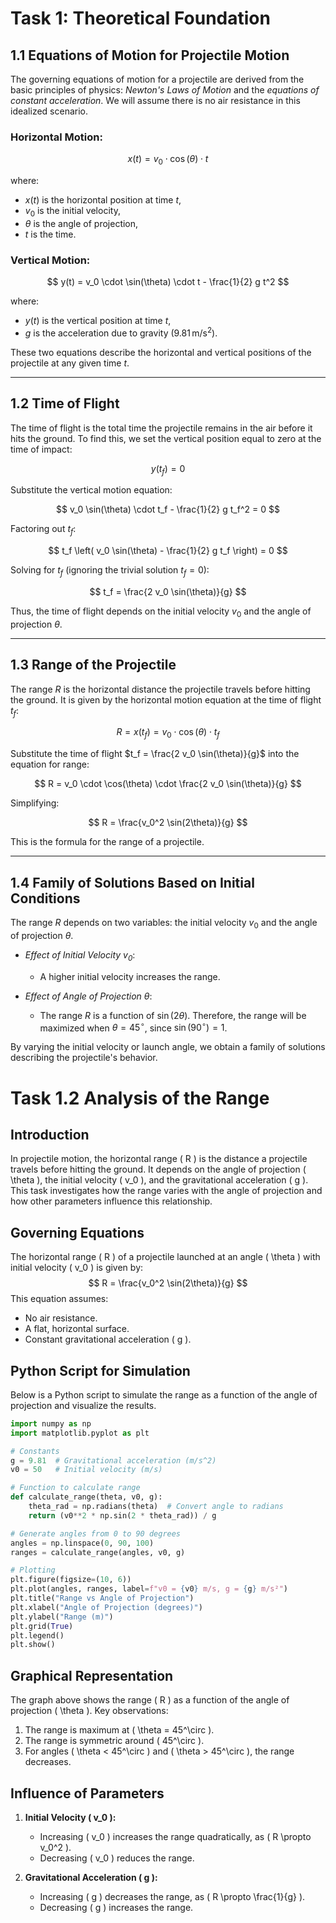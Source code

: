 # Task 1: Theoretical Foundation

## 1.1 Equations of Motion for Projectile Motion

The governing equations of motion for a projectile are derived from the basic principles of physics: *Newton's Laws of Motion* and the *equations of constant acceleration*. We will assume there is no air resistance in this idealized scenario.

### Horizontal Motion:

$$
x(t) = v_0 \cdot \cos(\theta) \cdot t
$$

where:
- $x(t)$ is the horizontal position at time $t$,
- $v_0$ is the initial velocity,
- $\theta$ is the angle of projection,
- $t$ is the time.

### Vertical Motion:

$$
y(t) = v_0 \cdot \sin(\theta) \cdot t - \frac{1}{2} g t^2
$$

where:
- $y(t)$ is the vertical position at time $t$,
- $g$ is the acceleration due to gravity ($9.81 \, \text{m/s}^2$).

These two equations describe the horizontal and vertical positions of the projectile at any given time $t$.

---

## 1.2 Time of Flight

The time of flight is the total time the projectile remains in the air before it hits the ground. To find this, we set the vertical position equal to zero at the time of impact:

$$
y(t_f) = 0
$$

Substitute the vertical motion equation:

$$
v_0 \sin(\theta) \cdot t_f - \frac{1}{2} g t_f^2 = 0
$$

Factoring out $t_f$:

$$
t_f \left( v_0 \sin(\theta) - \frac{1}{2} g t_f \right) = 0
$$

Solving for $t_f$ (ignoring the trivial solution $t_f = 0$):

$$
t_f = \frac{2 v_0 \sin(\theta)}{g}
$$

Thus, the time of flight depends on the initial velocity $v_0$ and the angle of projection $\theta$.

---

## 1.3 Range of the Projectile

The range $R$ is the horizontal distance the projectile travels before hitting the ground. It is given by the horizontal motion equation at the time of flight $t_f$:

$$
R = x(t_f) = v_0 \cdot \cos(\theta) \cdot t_f
$$

Substitute the time of flight $t_f = \frac{2 v_0 \sin(\theta)}{g}$ into the equation for range:

$$
R = v_0 \cdot \cos(\theta) \cdot \frac{2 v_0 \sin(\theta)}{g}
$$

Simplifying:

$$
R = \frac{v_0^2 \sin(2\theta)}{g}
$$

This is the formula for the range of a projectile.

---

## 1.4 Family of Solutions Based on Initial Conditions

The range $R$ depends on two variables: the initial velocity $v_0$ and the angle of projection $\theta$.

- *Effect of Initial Velocity $v_0$*: 
  - A higher initial velocity increases the range.
  
- *Effect of Angle of Projection $\theta$*:
  - The range $R$ is a function of $\sin(2\theta)$. Therefore, the range will be maximized when $\theta = 45^\circ$, since $\sin(90^\circ) = 1$.

By varying the initial velocity or launch angle, we obtain a family of solutions describing the projectile's behavior.



# Task 1.2 Analysis of the Range

## Introduction
In projectile motion, the horizontal range \( R \) is the distance a projectile travels before hitting the ground. It depends on the angle of projection \( \theta \), the initial velocity \( v_0 \), and the gravitational acceleration \( g \). This task investigates how the range varies with the angle of projection and how other parameters influence this relationship.

## Governing Equations
The horizontal range \( R \) of a projectile launched at an angle \( \theta \) with initial velocity \( v_0 \) is given by:
$$
R = \frac{v_0^2 \sin(2\theta)}{g}
$$
This equation assumes:
- No air resistance.
- A flat, horizontal surface.
- Constant gravitational acceleration \( g \).

## Python Script for Simulation
Below is a Python script to simulate the range as a function of the angle of projection and visualize the results.

```python
import numpy as np
import matplotlib.pyplot as plt

# Constants
g = 9.81  # Gravitational acceleration (m/s^2)
v0 = 50   # Initial velocity (m/s)

# Function to calculate range
def calculate_range(theta, v0, g):
    theta_rad = np.radians(theta)  # Convert angle to radians
    return (v0**2 * np.sin(2 * theta_rad)) / g

# Generate angles from 0 to 90 degrees
angles = np.linspace(0, 90, 100)
ranges = calculate_range(angles, v0, g)

# Plotting
plt.figure(figsize=(10, 6))
plt.plot(angles, ranges, label=f"v0 = {v0} m/s, g = {g} m/s²")
plt.title("Range vs Angle of Projection")
plt.xlabel("Angle of Projection (degrees)")
plt.ylabel("Range (m)")
plt.grid(True)
plt.legend()
plt.show()
```

## Graphical Representation
The graph above shows the range \( R \) as a function of the angle of projection \( \theta \). Key observations:
1. The range is maximum at \( \theta = 45^\circ \).
2. The range is symmetric around \( 45^\circ \).
3. For angles \( \theta < 45^\circ \) and \( \theta > 45^\circ \), the range decreases.

## Influence of Parameters
1. **Initial Velocity \( v_0 \):**
   - Increasing \( v_0 \) increases the range quadratically, as \( R \propto v_0^2 \).
   - Decreasing \( v_0 \) reduces the range.

2. **Gravitational Acceleration \( g \):**
   - Increasing \( g \) decreases the range, as \( R \propto \frac{1}{g} \).
   - Decreasing \( g \) increases the range.

